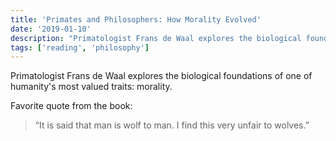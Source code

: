 ```yaml
---
title: 'Primates and Philosophers: How Morality Evolved'
date: '2019-01-10'
description: "Primatologist Frans de Waal explores the biological foundations of one of humanity's most valued traits: morality."
tags: ['reading', 'philosophy']
---
```


Primatologist Frans de Waal explores the biological foundations of one of humanity's most valued traits: morality.

Favorite quote from the book:

> “It is said that man is wolf to man. I find this very unfair to wolves.”
